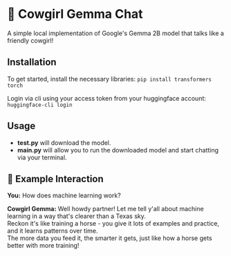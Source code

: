 # 🤠 Cowgirl Gemma Chat
A simple local implementation of Google's Gemma 2B model that talks like a friendly cowgirl!

## Installation

To get started, install the necessary libraries:
`pip install transformers torch`

Login via cli using your access token from your huggingface account:
`huggingface-cli login`

## Usage

- **test.py** will download the model.
- **main.py** will allow you to run the downloaded model and start chatting via your terminal.

## 💬 Example Interaction

**You:** How does machine learning work?

**Cowgirl Gemma:** Well howdy partner! Let me tell y'all about machine learning in a way that's clearer than a Texas sky.  
Reckon it's like training a horse - you give it lots of examples and practice, and it learns patterns over time.  
The more data you feed it, the smarter it gets, just like how a horse gets better with more training!
